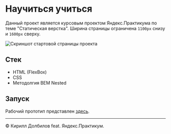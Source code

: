 # Научиться учиться

Данный проект является курсовым проектом Яндекс.Практикума по теме "Статическая верстка". Ширина страницы ограничена `1100px` снизу и `1600px` сверху. 

![Скриншот стартовой страницы проекта](https://i.imgur.com/JSQI3ZC.png)

## Стек

- HTML (FlexBox)
- CSS
- Методолгия BEM Nested


## Запуск
Рабочий прототип представлен [здесь](https://dolbilov.github.io/how-to-learn-plus/).

---
&copy; Кирилл Долбилов feat. Яндекс.Практикум.

